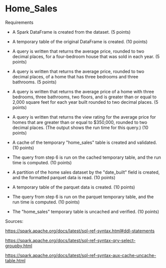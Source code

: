 # Home_Sales

Requirements
- A Spark DataFrame is created from the dataset. (5 points)

- A temporary table of the original DataFrame is created. (10 points)

- A query is written that returns the average price, rounded to two decimal places, for a four-bedroom house that was sold in each year. (5 points)

- A query is written that returns the average price, rounded to two decimal places, of a home that has three bedrooms and three bathrooms. (5 points)

- A query is written that returns the average price of a home with three bedrooms, three bathrooms, two floors, and is greater than or equal to 2,000 square feet for each year built rounded to two decimal places. (5 points)

- A query is written that returns the view rating for the average price for homes that are greater than or equal to $350,000, rounded to two decimal places. (The output shows the run time for this query.) (10 points)

- A cache of the temporary "home_sales" table is created and validated. (10 points)

- The query from step 6 is run on the cached temporary table, and the run time is computed. (10 points)

- A partition of the home sales dataset by the "date_built" field is created, and the formatted parquet data is read. (10 points)

- A temporary table of the parquet data is created. (10 points)

- The query from step 6 is run on the parquet temporary table, and the run time is computed. (10 points)

- The "home_sales" temporary table is uncached and verified. (10 points)

Sources:

https://spark.apache.org/docs/latest/sql-ref-syntax.html#ddl-statements

https://spark.apache.org/docs/latest/sql-ref-syntax-qry-select-groupby.html

https://spark.apache.org/docs/latest/sql-ref-syntax-aux-cache-uncache-table.html
